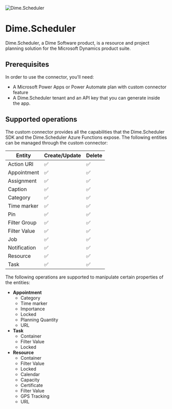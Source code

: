 ![Dime.Scheduler](https://cdn.dimescheduler.com/dime-scheduler/Dime.Scheduler-Black.png)

# Dime.Scheduler

Dime.Scheduler, a Dime Software product, is a resource and project planning solution for the Microsoft Dynamics product suite.

## Prerequisites

In order to use the connector, you'll need:

- A Microsoft Power Apps or Power Automate plan with custom connector feature
- A Dime.Scheduler tenant and an API key that you can generate inside the app.

## Supported operations

The custom connector provides all the capabilities that the Dime.Scheduler SDK and the Dime.Scheduler Azure Functions expose.
The following entities can be managed through the custom connector:

| Entity       | Create/Update | Delete |
| ------------ | ------------- | ------ |
| Action URI   | ✅            | ✅     |
| Appointment  | ✅            | ✅     |
| Assignment   | ✅            | ✅     |
| Caption      | ✅            | ✅     |
| Category     | ✅            | ✅     |
| Time marker  | ✅            | ✅     |
| Pin          | ✅            | ✅     |
| Filter Group | ✅            | ✅     |
| Filter Value | ✅            | ✅     |
| Job          | ✅            | ✅     |
| Notification | ✅            | ✅     |
| Resource     | ✅            | ✅     |
| Task         | ✅            | ✅     |

The following operations are supported to manipulate certain properties of the entities:

- **Appointment**
  - Category
  - Time marker
  - Importance
  - Locked
  - Planning Quantity
  - URL
- **Task**
  - Container
  - Filter Value
  - Locked
- **Resource**
  - Container
  - Filter Value
  - Locked
  - Calendar
  - Capacity
  - Certificate
  - Filter Value
  - GPS Tracking
  - URL
